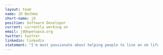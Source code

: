 ```yaml
---
layout: team
name: JD Bothma
short-name: jd
position: Software Developer
current: currently working on
email: jd@openupsa.org
twitter: twitter
linkedin: linkedin
statement: "I'm most passionate about helping people to live an ok life, and for everyone in the country to have the same opportunities to live the life they want. Things shouldn't be more difficult than they need to be. I believe the government belongs to the citizenry and should serve them - the term civil servant indicates this. But the system doesn't work like this. So I started looking at the sort of things I think are necessary to address the issues facing South Africa, which led me to the Hacks/Hackers organisation, and landed me the OpenUp website. In our work at OpenUP, we empower people to claim their rights, and build bridges between government and civil society so that things function as they should and issues get resolved effectively."
---
```

